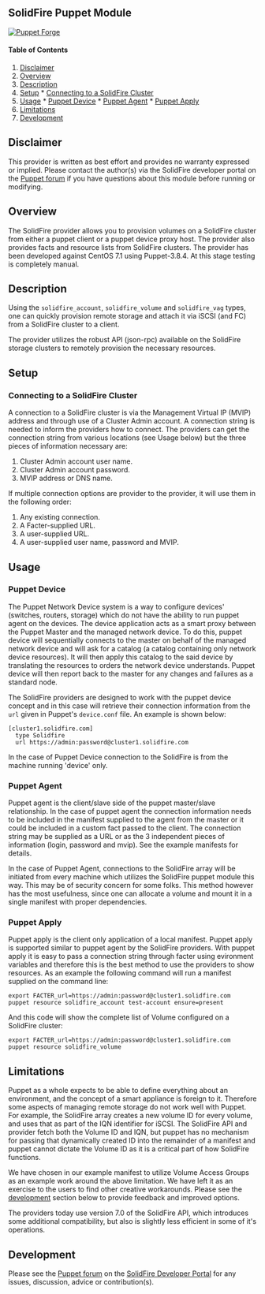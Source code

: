 ## SolidFire Puppet Module

[![Puppet Forge](http://img.shields.io/puppetforge/v/solidfire/solidfire.svg)](https://forge.puppetlabs.com/solidfire/solidfire)

#### Table of Contents

  1. [Disclaimer](#disclaimer)
  2. [Overview](#overview)
  3. [Description](#description)
  4. [Setup](#setup)
    * [Connecting to a SolidFire Cluster](#connecting-to-a-solidfire-cluster)
  5. [Usage](#usage)
    * [Puppet Device](#puppet-device)
    * [Puppet Agent](#puppet-agent)
    * [Puppet Apply](#puppet-apply)
  6. [Limitations](#limitations)
  7. [Development](#development)

## Disclaimer

This provider is written as best effort and provides no warranty expressed or
implied. Please contact the author(s) via the SolidFire developer portal on
the [Puppet forum](http://developer.solidfire.com/forum/puppet) if you have
questions about this module before running or modifying.

## Overview

The SolidFire provider allows you to provision volumes on a SolidFire cluster
from either a puppet client or a puppet device proxy host. The provider also
provides facts and resource lists from SolidFire clusters. The provider has
been developed against CentOS 7.1 using Puppet-3.8.4. At this stage testing
is completely manual.

## Description

Using the `solidfire_account`, `solidfire_volume` and `solidfire_vag` types, one
can quickly provision remote storage and attach it via iSCSI (and FC) from a
SolidFire cluster to a client.

The provider utilizes the robust API (json-rpc) available on the SolidFire
storage clusters to remotely provision the necessary resources.

## Setup

### Connecting to a SolidFire Cluster

A connection to a SolidFire cluster is via the Management Virtual IP (MVIP)
address and through use of a Cluster Admin account. A connection string is
needed to inform the providers how to connect. The providers can get the
connection string from various locations (see Usage below) but the three
pieces of information necessary are:

  1. Cluster Admin account user name.
  2. Cluster Admin account password.
  3. MVIP address or DNS name.

If multiple connection options are provider to the provider, it will use them
in the following order:

  1. Any existing connection.
  2. A Facter-supplied URL.
  3. A user-supplied URL.
  4. A user-supplied user name, password and MVIP.

## Usage

### Puppet Device

The Puppet Network Device system is a way to configure devices' (switches,
routers, storage) which do not have the ability to run puppet agent on
the devices. The device application acts as a smart proxy between the Puppet
Master and the managed network device. To do this, puppet device will
sequentially connects to the master on behalf of the managed network device
and will ask for a catalog (a catalog containing only network device
resources). It will then apply this catalog to the said device by translating
the resources to orders the network device understands. Puppet device will
then report back to the master for any changes and failures as a standard node.

The SolidFire providers are designed to work with the puppet device concept and
in this case will retrieve their connection information from the `url` given
in Puppet's `device.conf` file. An example is shown below:

    [cluster1.solidfire.com]
      type Solidfire
      url https://admin:password@cluster1.solidfire.com

In the case of Puppet Device connection to the SolidFire is from the machine
running 'device' only.

### Puppet Agent

Puppet agent is the client/slave side of the puppet master/slave relationship.
In the case of puppet agent the connection information needs to be included in
the manifest supplied to the agent from the master or it could be included
in a custom fact passed to the client. The connection string may be supplied
as a URL or as the 3 independent pieces of information (login, password and
mvip). See the example manifests for details.

In the case of Puppet Agent, connections to the SolidFire array will be
initiated from every machine which utilizes the SolidFire puppet module this
way. This may be of security concern for some folks. This method however has
the most usefulness, since one can allocate a volume and mount it in a single
manifest with proper dependencies.

### Puppet Apply

Puppet apply is the client only application of a local manifest. Puppet apply
is supported similar to puppet agent by the SolidFire providers. With puppet
apply it is easy to pass a connection string through facter using evironment
variables and therefore this is the best method to use the providers to show
resources. As an example the following command will run a manifest supplied on
the command line:

    export FACTER_url=https://admin:password@cluster1.solidfire.com
    puppet resource solidfire_account test-account ensure=present

And this code will show the complete list of Volume configured on a SolidFire
cluster:

    export FACTER_url=https://admin:password@cluster1.solidfire.com
    puppet resource solidfire_volume


## Limitations

Puppet as a whole expects to be able to define everything about an environment,
and the concept of a smart appliance is foreign to it.  Therefore some aspects
of managing remote storage do not work well with Puppet. For example, the
SolidFire array creates a new volume ID for every volume, and uses that as part
of the IQN identifier for iSCSI. The SolidFire API and provider fetch both the
Volume ID and IQN, but puppet has no mechanism for passing that dynamically
created ID into the remainder of a manifest and puppet cannot dictate the
Volume ID as it is a critical part of how SolidFire functions.

We have chosen in our example manifest to utilize Volume Access Groups as an
example work around the above limitation. We have left it as an exercise to the
users to find other creative workarounds. Please see the [development](#development)
section below to provide feedback and improved options.

The providers today use version 7.0 of the SolidFire API, which introduces
some additional compatibility, but also is slightly less efficient in some of
it's operations.

## Development

Please see the [Puppet forum](http://developer.solidfire.com/forum/puppet) on
the [SolidFire Developer Portal](https://developer.solidfire.com) for any issues,
discussion, advice or contribution(s).
